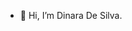 - 👋 Hi, I’m Dinara De Silva.


<!---
desilvaaddt/desilvaaddt is a ✨ special ✨ repository because its `README.md` (this file) appears on your GitHub profile.
You can click the Preview link to take a look at your changes.
--->
